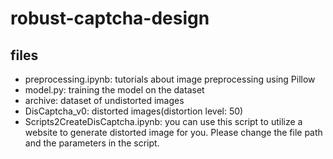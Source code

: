 # robust-captcha-design
## files
- preprocessing.ipynb: tutorials about image preprocessing using Pillow
- model.py: training the model on the dataset
- archive: dataset of undistorted images
- DisCaptcha_v0: distorted images(distortion level: 50)
- Scripts2CreateDisCaptcha.ipynb: you can use this script to utilize a website to generate distorted image for you. Please change the file path and the parameters in the script.
